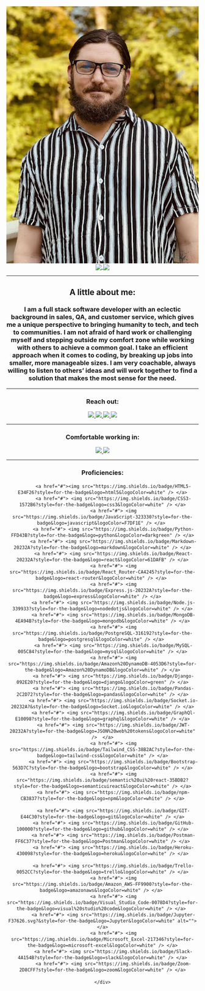<div align="center">
  <img align="center" src="./0.jpg">
  <a href="#"><img align="center"  src="https://github-readme-stats.vercel.app/api?username=crice802&hide=stars,issues&include_all_commits=true&count_private=true&show_icons=true&theme=material-palenight" />  </a>
  <a href="#"><img align="center" src="https://github-readme-stats.vercel.app/api/top-langs/?username=crice802&layout=compact&theme=material-palenight" /></a> 
  <hr>
  <h2>A little about me:</h2>
  <h3> I am a full stack software developer with an eclectic background in sales, QA, and customer service, which gives me a unique perspective to bringing humanity to tech, and tech to communities. I am not afraid of hard work or challenging myself and stepping outside my comfort zone while working with others to achieve a common goal. I take an efficient approach when it comes to coding, by breaking up jobs into smaller, more manageable sizes. I am very coachable, always willing to listen to others’ ideas and will work together to find a solution that makes the most sense for the need. 
 </h3>
  <hr>
  <div>
    <h3>Reach out:</h3>
    <a href="https://crice.dev/"><img src="https://img.shields.io/badge/-Personal_Website-000000?style=flat-square&logo=Coderwall&logoColor=white" />  </a>
    <a href="https://www.linkedin.com/in/crice802/"><img src="https://img.shields.io/badge/-LinkedIn-0077B5?style=flat-square&logo=LinkedIn&logoColor=white" />  </a>
    <a href="https://github.com/crice802"><img src="https://img.shields.io/github/followers/manliestben?color=black&label=GitHub&logo=GitHub&logoColor=white&style=flat-square" />  </a>
    <a href="mailto: rcrice@gmail.com"><img src="https://img.shields.io/badge/-Gmail-D14836?style=flat-square&logo=Gmail&logoColor=white" />  </a>
  </div>
  <hr>
  <div>
    <h3>Comfortable working in:</h3>
      <a href="#"><img src="https://img.shields.io/badge/-Windows-0078D6?style=flat-square&logo=Windows&logoColor=white" />  </a>
      <a href="#"><img src="https://img.shields.io/badge/mac%20os-000000?style=flat-square&for-the-badge&logo=macos&logoColor=F0F0F0" />  </a>
  </div>
  <hr>
  <div>
      <h3>Proficiencies:</h3>
     
            <a href="#"><img src="https://img.shields.io/badge/HTML5-E34F26?style=for-the-badge&logo=html5&logoColor=white" /> </a>
            <a href="#"> <img src="https://img.shields.io/badge/CSS3-1572B6?style=for-the-badge&logo=css3&logoColor=white" /> </a>
            <a href="#"> <img src="https://img.shields.io/badge/JavaScript-323330?style=for-the-badge&logo=javascript&logoColor=F7DF1E" /> </a> 
            <a href="#"> <img src="https://img.shields.io/badge/Python-FFD43B?style=for-the-badge&logo=python&logoColor=darkgreen" /> </a>
            <a href="#"> <img src="https://img.shields.io/badge/Markdown-20232A?style=for-the-badge&logo=markdown&logoColor=white" /> </a>
            <a href="#"> <img src="https://img.shields.io/badge/React-20232A?style=for-the-badge&logo=react&logoColor=61DAFB" /> </a>
            <a href="#"> <img src="https://img.shields.io/badge/React_Router-CA4245?style=for-the-badge&logo=react-router&logoColor=white" /> </a> 
            <a href="#"> <img src="https://img.shields.io/badge/Express.js-20232A?style=for-the-badge&logo=express&logoColor=white" /> </a>
            <a href="#"> <img src="https://img.shields.io/badge/Node.js-339933?style=for-the-badge&logo=nodedotjs&logoColor=white" /> </a>
            <a href="#"> <img src="https://img.shields.io/badge/MongoDB-4EA94B?style=for-the-badge&logo=mongodb&logoColor=white" /> </a>
            <a href="#"> <img src="https://img.shields.io/badge/PostgreSQL-316192?style=for-the-badge&logo=postgresql&logoColor=white" /> </a> 
            <a href="#"> <img src="https://img.shields.io/badge/MySQL-005C84?style=for-the-badge&logo=mysql&logoColor=white" /> </a>
            <a href="#"> <img src="https://img.shields.io/badge/Amazon%20DynamoDB-4053D6?style=for-the-badge&logo=Amazon%20DynamoDB&logoColor=white" /> </a>
            <a href="#"> <img src="https://img.shields.io/badge/Django-092E20?style=for-the-badge&logo=django&logoColor=green" /> </a>
            <a href="#"> <img src="https://img.shields.io/badge/Pandas-2C2D72?style=for-the-badge&logo=pandas&logoColor=white" /> </a>
            <a href="#"> <img src="https://img.shields.io/badge/Socket.io-20232A?&style=for-the-badge&logo=Socket.io&logoColor=white" /> </a>
            <a href="#"> <img src="https://img.shields.io/badge/GraphQl-E10098?style=for-the-badge&logo=graphql&logoColor=white" /> </a>
            <a href="#"> <img src="https://img.shields.io/badge/JWT-20232A?style=for-the-badge&logo=JSON%20web%20tokens&logoColor=white" />  </a>
            <a href="#"> <img src="https://img.shields.io/badge/Tailwind_CSS-38B2AC?style=for-the-badge&logo=tailwind-css&logoColor=white" /> </a>
            <a href="#"> <img src="https://img.shields.io/badge/Bootstrap-563D7C?style=for-the-badge&logo=bootstrap&logoColor=white" /> </a>
            <a href="#"> <img src="https://img.shields.io/badge/semantic%20ui%20react-35BDB2?style=for-the-badge&logo=semanticuireact&logoColor=white" /> </a>
            <a href="#"> <img src="https://img.shields.io/badge/npm-CB3837?style=for-the-badge&logo=npm&logoColor=white" /> </a>
            
            <a href="#"> <img src="https://img.shields.io/badge/GIT-E44C30?style=for-the-badge&logo=git&logoColor=white" /> </a>
            <a href="#"> <img src="https://img.shields.io/badge/GitHub-100000?style=for-the-badge&logo=github&logoColor=white" /> </a>
            <a href="#"> <img src="https://img.shields.io/badge/Postman-FF6C37?style=for-the-badge&logo=Postman&logoColor=white" /> </a>
            <a href="#"> <img src="https://img.shields.io/badge/Heroku-430098?style=for-the-badge&logo=heroku&logoColor=white" /> </a>
            
            <a href="#"> <img src="https://img.shields.io/badge/Trello-0052CC?style=for-the-badge&logo=trello&logoColor=white" /> </a>
            <a href="#"> <img src="https://img.shields.io/badge/Amazon_AWS-FF9900?style=for-the-badge&logo=amazonaws&logoColor=white" /> </a> 
            <a href="#"> <img src="https://img.shields.io/badge/Visual_Studio_Code-0078D4?style=for-the-badge&logo=visual%20studio%20code&logoColor=white" /> </a> 
            <a href="#"> <img src="https://img.shields.io/badge/Jupyter-F37626.svg?&style=for-the-badge&logo=Jupyter&logoColor=white" alt=""> </a>
            <a href="#"> <img src="https://img.shields.io/badge/Microsoft_Excel-217346?style=for-the-badge&logo=microsoft-excel&logoColor=white" /> </a>
            <a href="#"> <img src="https://img.shields.io/badge/Slack-4A154B?style=for-the-badge&logo=slack&logoColor=white" /> </a>
            <a href="#"> <img src="https://img.shields.io/badge/Zoom-2D8CFF?style=for-the-badge&logo=zoom&logoColor=white" /> </a>
    
    </div>
</div>
